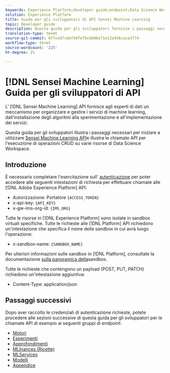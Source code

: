 ```yaml
---
keywords: Experience Platform;developer guide;endpoint;Data Science Workspace;popular topics;data science workspace;data science
solution: Experience Platform
title: Guida per gli sviluppatori di API Sensei Machine Learning
topic: Developer guide
description: Questa guida per gli sviluppatori fornisce i passaggi necessari per iniziare a utilizzare l'API Sensei Machine Learning e illustra le chiamate API per l'esecuzione di operazioni CRUD su varie risorse di Data Science Workspace.
translation-type: tm+mt
source-git-commit: 8f7ce97cdefd4fe79cb806e71e12e936caca3774
workflow-type: tm+mt
source-wordcount: '225'
ht-degree: 2%

---
```



# [!DNL Sensei Machine Learning] Guida per gli sviluppatori di API

L&#39; [!DNL Sensei Machine Learning] API fornisce agli esperti di dati un meccanismo per organizzare e gestire i servizi di machine learning, dall&#39;installazione degli algoritmi alla sperimentazione e all&#39;implementazione dei servizi.

Questa guida per gli sviluppatori illustra i passaggi necessari per iniziare a utilizzare [Sensei Machine Learning API](https://www.adobe.io/apis/experienceplatform/home/api-reference.html#!acpdr/swagger-specs/sensei-ml-api.yaml)e illustra le chiamate API per l&#39;esecuzione di operazioni CRUD su varie risorse di Data Science Workspace.

## Introduzione

È necessario completare l&#39;esercitazione sull&#39; [autenticazione](../../tutorials/authentication.md) per poter accedere alle seguenti intestazioni di richiesta per effettuare chiamate alle [!DNL Adobe Experience Platform] API:

* Autorizzazione: Portatore `{ACCESS_TOKEN}`
* x-api-key: `{API_KEY}`
* x-gw-ims-org-id: `{IMS_ORG}`

Tutte le risorse in [!DNL Experience Platform] sono isolate in sandbox virtuali specifiche. Tutte le richieste alle [!DNL Platform] API richiedono un&#39;intestazione che specifica il nome della sandbox in cui avrà luogo l&#39;operazione:

* x-sandbox-name: `{SANDBOX_NAME}`

Per ulteriori informazioni sulle sandbox in [!DNL Platform], consultate la documentazione [sulla panoramica della](../../sandboxes/home.md)sandbox.

Tutte le richieste che contengono un payload (POST, PUT, PATCH) richiedono un&#39;intestazione aggiuntiva:

* Content-Type: application/json

## Passaggi successivi

Dopo aver raccolto le credenziali di autenticazione richieste, potete procedere alle sezioni successive di questa guida per gli sviluppatori per le chiamate API di esempio ai seguenti gruppi di endpoint:

* [Motori](./engines.md)
* [Esperimenti](./experiments.md)
* [Approfondimenti](./insights.md)
* [MLInances (Ricette)](./mlinstances.md)
* [MLServices](./mlservices.md)
* [Modelli](./models.md)
* [Appendice](./appendix.md)